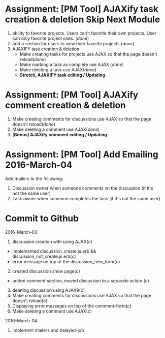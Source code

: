 # Assignment: [PM Tool] AJAXify task creation & deletion Skip Next Module

1. ability to favorite projects. Users can't favorite their own projects.
   User can only favorite project ones. (*done*)
2. add a section for users to view their favorite projects.(*done*)
3. AJAXIFY task creation & deletion
    - Make creating tasks for projects use AJAX so that the page doesn't reload(*done*)
    - Make marking a task as complete use AJAX (*done*)
    - Make deleting a task use AJAX(*done*)
    - **Stretch, AJAXIFY task editing / Updating**

# Assignment: [PM Tool] AJAXify comment creation & deletion
1. Make creating comments for discussions use AJAX so that the page doesn't reload(*done*)
2. Make deleting a comment use AJAX(*done*)
3. **[Bonus] AJAXify comment editing / Updating**

# Assignment: [PM Tool] Add Emailing 2016-March-04
Add mailers to the following:

1. Discussion owner when someone comments on the discussion (if it's not the same user)
2. Task owner when someone completes the task (if it's not the same user)


# Commit to Github

2016-March-03
1. discussion creation with using AJAX(*c*)
  - implemented discussion_create.js.erb && discussion_not_create.js.erb(*c*)
  - error message on top of the discussion_new_form(*c*)
2. created discussion show page(*c*)
  - added comment section, moved discussion to a separate action.(*c*)
3. deleting discussion using AJAX9(*c*)
4. Make creating comments for discussions use AJAX so that the page doesn't reload(*c*)
5. Displaying error messages on top of the comment-form(*c*)
6. Make deleting a comment use AJAX(*c*)

2016-March-04
1. implement mailers and delayed-job
